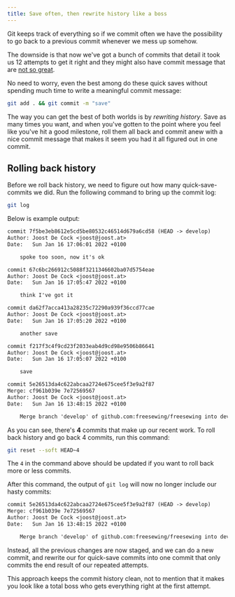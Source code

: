 ```yaml
---
title: Save often, then rewrite history like a boss
---
```


Git keeps track of everything so if we commit often
we have the possibility to go back to a previous commit
whenever we mess up somehow.

The downside is that now we've got a bunch of commits that
detail it took us 12 attempts to get it right and they might also
have commit message that are [not so great][1].

No need to worry, even the best among do these quick saves without
spending much time to write a meaningful commit message:

```bash
git add . && git commit -m "save"
```

The way you can get the best of both worlds is by *rewriting history*.
Save as many times you want, and when you've gotten to the point where
you feel like you've hit a good milestone, roll them all back and commit
anew with a nice commit message that makes it seem you had it all figured
out in one commit.

## Rolling back history

Before we roll back history, we need to figure out how many quick-save-commits
we did. Run the following command to bring up the commit log:

```bash
git log
```

Below is example output:

```txt
commit 7f5be3eb8612e5cd5be80532c46514d679a6cd58 (HEAD -> develop)
Author: Joost De Cock <joost@joost.at>
Date:   Sun Jan 16 17:06:01 2022 +0100

    spoke too soon, now it's ok

commit 67c6bc266912c5088f3211346602ba07d5754eae
Author: Joost De Cock <joost@joost.at>
Date:   Sun Jan 16 17:05:47 2022 +0100

    think I've got it

commit da62f7acca413a28235c72290a939f36ccd77cae
Author: Joost De Cock <joost@joost.at>
Date:   Sun Jan 16 17:05:20 2022 +0100

    another save

commit f217f3c4f9cd23f2033eab4d9cd98e9506b86641
Author: Joost De Cock <joost@joost.at>
Date:   Sun Jan 16 17:05:07 2022 +0100

    save

commit 5e26513da4c622abcaa2724e675cee5f3e9a2f87
Merge: cf961b039e 7e72569567
Author: Joost De Cock <joost@joost.at>
Date:   Sun Jan 16 13:48:15 2022 +0100

    Merge branch 'develop' of github.com:freesewing/freesewing into develop
```

As you can see, there's **4** commits that make up our recent work.
To roll back history and go back 4 commits, run this command:

```bash
git reset --soft HEAD~4
```

<Tip>

The `4` in the command above should be updated if you want to
roll back more or less commits.

</Tip>

After this command, the output of `git log` will now no longer include
our hasty commits:

```txt
commit 5e26513da4c622abcaa2724e675cee5f3e9a2f87 (HEAD -> develop)
Merge: cf961b039e 7e72569567
Author: Joost De Cock <joost@joost.at>
Date:   Sun Jan 16 13:48:15 2022 +0100

    Merge branch 'develop' of github.com:freesewing/freesewing into develop
```

Instead, all the previous changes are now staged, and we can do a new commit,
and rewrite our for quick-save commits into one commit that only commits the
end result of our repeated attempts.

This approach keeps the commit history clean, not to mention that it makes
you look like a total boss who gets everything right at the first attempt.

[1]: https://github.com/freesewing/freesewing/commit/5204ff5c16327962108e1629716e045275d3bf84
